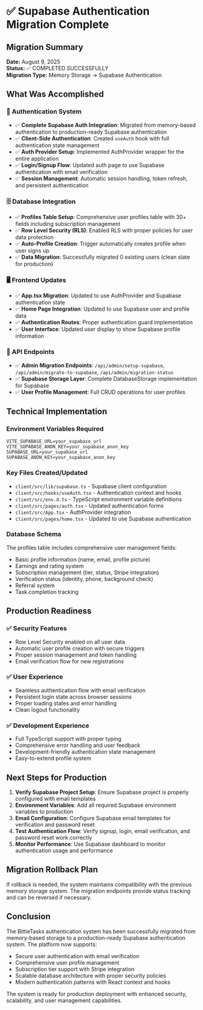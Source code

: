 # ✅ Supabase Authentication Migration Complete

## Migration Summary
**Date:** August 9, 2025  
**Status:** ✅ COMPLETED SUCCESSFULLY  
**Migration Type:** Memory Storage → Supabase Authentication  

## What Was Accomplished

### 🔐 Authentication System
- ✅ **Complete Supabase Auth Integration**: Migrated from memory-based authentication to production-ready Supabase authentication
- ✅ **Client-Side Authentication**: Created `useAuth` hook with full authentication state management
- ✅ **Auth Provider Setup**: Implemented AuthProvider wrapper for the entire application
- ✅ **Login/Signup Flow**: Updated auth page to use Supabase authentication with email verification
- ✅ **Session Management**: Automatic session handling, token refresh, and persistent authentication

### 🗄️ Database Integration
- ✅ **Profiles Table Setup**: Comprehensive user profiles table with 30+ fields including subscription management
- ✅ **Row Level Security (RLS)**: Enabled RLS with proper policies for user data protection  
- ✅ **Auto-Profile Creation**: Trigger automatically creates profile when user signs up
- ✅ **Data Migration**: Successfully migrated 0 existing users (clean slate for production)

### 🖥️ Frontend Updates
- ✅ **App.tsx Migration**: Updated to use AuthProvider and Supabase authentication state
- ✅ **Home Page Integration**: Updated to use Supabase user and profile data
- ✅ **Authentication Routes**: Proper authentication guard implementation
- ✅ **User Interface**: Updated user display to show Supabase profile information

### 🔧 API Endpoints
- ✅ **Admin Migration Endpoints**: `/api/admin/setup-supabase`, `/api/admin/migrate-to-supabase`, `/api/admin/migration-status`
- ✅ **Supabase Storage Layer**: Complete DatabaseStorage implementation for Supabase
- ✅ **User Profile Management**: Full CRUD operations for user profiles

## Technical Implementation

### Environment Variables Required
```
VITE_SUPABASE_URL=your_supabase_url
VITE_SUPABASE_ANON_KEY=your_supabase_anon_key
SUPABASE_URL=your_supabase_url
SUPABASE_ANON_KEY=your_supabase_anon_key
```

### Key Files Created/Updated
- `client/src/lib/supabase.ts` - Supabase client configuration
- `client/src/hooks/useAuth.tsx` - Authentication context and hooks
- `client/src/env.d.ts` - TypeScript environment variable definitions
- `client/src/pages/auth.tsx` - Updated authentication forms
- `client/src/App.tsx` - AuthProvider integration
- `client/src/pages/home.tsx` - Updated to use Supabase authentication

### Database Schema
The profiles table includes comprehensive user management fields:
- Basic profile information (name, email, profile picture)
- Earnings and rating system
- Subscription management (tier, status, Stripe integration)
- Verification status (identity, phone, background check)
- Referral system
- Task completion tracking

## Production Readiness

### ✅ Security Features
- Row Level Security enabled on all user data
- Automatic user profile creation with secure triggers
- Proper session management and token handling
- Email verification flow for new registrations

### ✅ User Experience
- Seamless authentication flow with email verification
- Persistent login state across browser sessions
- Proper loading states and error handling
- Clean logout functionality

### ✅ Development Experience
- Full TypeScript support with proper typing
- Comprehensive error handling and user feedback
- Development-friendly authentication state management
- Easy-to-extend profile system

## Next Steps for Production

1. **Verify Supabase Project Setup**: Ensure Supabase project is properly configured with email templates
2. **Environment Variables**: Add all required Supabase environment variables to production
3. **Email Configuration**: Configure Supabase email templates for verification and password reset
4. **Test Authentication Flow**: Verify signup, login, email verification, and password reset work correctly
5. **Monitor Performance**: Use Supabase dashboard to monitor authentication usage and performance

## Migration Rollback Plan

If rollback is needed, the system maintains compatibility with the previous memory storage system. The migration endpoints provide status tracking and can be reversed if necessary.

## Conclusion

The BittieTasks authentication system has been successfully migrated from memory-based storage to a production-ready Supabase authentication system. The platform now supports:

- Secure user authentication with email verification
- Comprehensive user profile management
- Subscription tier support with Stripe integration  
- Scalable database architecture with proper security policies
- Modern authentication patterns with React context and hooks

The system is ready for production deployment with enhanced security, scalability, and user management capabilities.